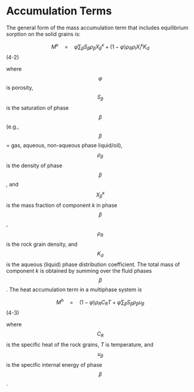 # Accumulation Terms

The general form of the mass accumulation term that includes equilibrium sorption on the solid grains is:

$$M^\kappa\quad=\quad\varphi\sum_{\beta}{S_\beta\rho_\beta X_\beta^\kappa}+(1-\varphi)\rho_R\rho_lX_l^\kappa K_d$$                                 (4-2)

where $$\varphi$$ is porosity,  $$S_\beta$$is the saturation of phase $$\beta$$ (e.g., $$\beta$$ = gas, aqueous, non-aqueous phase liquid/oil),  $$\rho_\beta$$is the density of phase $$\beta$$_,_ and  $$X_\beta^\kappa$$is the mass fraction of component _k_ in phase $$\beta$$,  $$\rho_R$$is the rock grain density, and $$K_d$$ is the aqueous (liquid) phase distribution coefficien&#x74;_._ The total mass of component _k_ is obtained by summing over the fluid phases $$\beta$$. The heat accumulation term in a multiphase system is

$$M^h\quad=\quad(1-\varphi)\rho_RC_RT+\varphi \sum _\beta S_βρ_βu_β$$                                         (4-3) &#x20;

where $$C_R$$is the specific heat of the rock grains, _T_ is temperature, and $$u_\beta$$is the specific internal energy of phase $$\beta$$.
